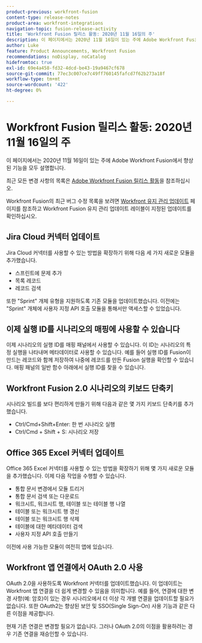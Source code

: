 ```yaml
---
product-previous: workfront-fusion
content-type: release-notes
product-area: workfront-integrations
navigation-topic: fusion-release-activity
title: 'Workfront Fusion 릴리스 활동: 2020년 11월 16일의 주'
description: 이 페이지에서는 2020년 11월 16일이 있는 주에 Adobe Workfront Fusion에서 향상된 기능을 모두 설명합니다.
author: Luke
feature: Product Announcements, Workfront Fusion
recommendations: noDisplay, noCatalog
hidefromtoc: true
exl-id: 69e4a458-fd32-4dcd-be43-19a9467cf678
source-git-commit: 77ec3c007ce7c49ff760145fafcd7f62b273a18f
workflow-type: tm+mt
source-wordcount: '422'
ht-degree: 0%

---
```


# Workfront Fusion 릴리스 활동: 2020년 11월 16일의 주

이 페이지에서는 2020년 11월 16일이 있는 주에 Adobe Workfront Fusion에서 향상된 기능을 모두 설명합니다.

최근 모든 변경 사항의 목록은 [Adobe Workfront Fusion 릴리스 활동](/help/workfront-fusion/fusion-product-releases/fusion-release-activity.md)을 참조하십시오.

Workfront Fusion의 최근 버그 수정 목록을 보려면 [Workfront 유지 관리 업데이트](https://experienceleague.adobe.com/docs/workfront-known-issues/releases/current-updates.html) 페이지를 참조하고 Workfront Fusion 유지 관리 업데이트 레이블이 지정된 업데이트를 확인하십시오.

## Jira Cloud 커넥터 업데이트

Jira Cloud 커넥터를 사용할 수 있는 방법을 확장하기 위해 다음 세 가지 새로운 모듈을 추가했습니다.

* 스프린트에 문제 추가
* 목록 레코드
* 레코드 검색

또한 &quot;Sprint&quot; 개체 유형을 지원하도록 기존 모듈을 업데이트했습니다. 이전에는 &quot;Sprint&quot; 개체에 사용자 지정 API 호출 모듈을 통해서만 액세스할 수 있었습니다.

## 이제 실행 ID를 시나리오의 매핑에 사용할 수 있습니다

이제 시나리오의 실행 ID를 매핑 패널에서 사용할 수 있습니다. 이 ID는 시나리오의 특정 실행을 나타내며 메타데이터로 사용할 수 있습니다. 예를 들어 실행 ID를 Fusion이 만드는 레코드와 함께 저장하여 나중에 레코드를 만든 Fusion 실행을 확인할 수 있습니다. 매핑 패널의 일반 함수 아래에서 실행 ID를 찾을 수 있습니다.

## Workfront Fusion 2.0 시나리오의 키보드 단축키

시나리오 빌드를 보다 편리하게 만들기 위해 다음과 같은 몇 가지 키보드 단축키를 추가했습니다.

* Ctrl/Cmd+Shift+Enter: 한 번 시나리오 실행
* Ctrl/Cmd + Shift + S: 시나리오 저장

## Office 365 Excel 커넥터 업데이트

Office 365 Excel 커넥터를 사용할 수 있는 방법을 확장하기 위해 몇 가지 새로운 모듈을 추가했습니다. 이제 다음 작업을 수행할 수 있습니다.

* 통합 문서 변경에서 모듈 트리거
* 통합 문서 검색 또는 다운로드
* 워크시트, 워크시트 행, 테이블 또는 테이블 행 나열
* 테이블 또는 워크시트 행 갱신
* 테이블 또는 워크시트 행 삭제
* 테이블에 대한 메타데이터 검색
* 사용자 지정 API 호출 만들기

이전에 사용 가능한 모듈이 여전히 앱에 있습니다.


## Workfront 앱 연결에서 OAuth 2.0 사용

OAuth 2.0을 사용하도록 Workfront 커넥터를 업데이트했습니다. 이 업데이트는 Workfront 앱 연결을 더 쉽게 변경할 수 있음을 의미합니다. 예를 들어, 연결에 대한 변경 사항(예: 암호)이 있는 경우 시나리오에서 더 이상 각 개별 연결을 업데이트할 필요가 없습니다. 또한 OAuth2는 향상된 보안 및 SSO(Single Sign-On) 사용 기능과 같은 다른 이점을 제공합니다.

현재 기존 연결은 변경할 필요가 없습니다. 그러나 OAuth 2.0의 이점을 활용하려는 경우 기존 연결을 재승인할 수 있습니다.
